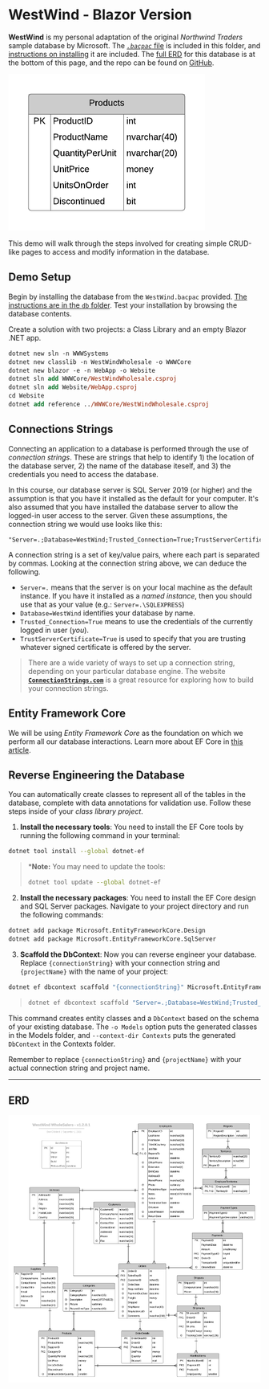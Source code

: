 # WestWind - Blazor Version

**WestWind** is my personal adaptation of the original *Northwind Traders* sample database by Microsoft. The [*`.bacpac`* file](./db/WestWind.bacpac) is included in this folder, and [instructions on installing](./db/ReadMe.md) it are included. The [full ERD](#erd) for this database is at the bottom of this page, and the repo can be found on [GitHub](https://github.com/dgilleland/West-Wind-Wholesale).

![Products](./db/WestWind-2019-Products-SimplifiedClassDiagram.png)

This demo will walk through the steps involved for creating simple CRUD-like pages to access and modify information in the database.

## Demo Setup

Begin by installing the database from the `WestWind.bacpac` provided. [The instructions are in the `db` folder](./db/ReadMe.md). Test your installation by browsing the database contents.

Create a solution with two projects: a Class Library and an empty Blazor .NET app.

```ps
dotnet new sln -n WWWSystems
dotnet new classlib -n WestWindWholesale -o WWWCore
dotnet new blazor -e -n WebApp -o Website
dotnet sln add WWWCore/WestWindWholesale.csproj
dotnet sln add Website/WebApp.csproj
cd Website
dotnet add reference ../WWWCore/WestWindWholesale.csproj
```

## Connections Strings

Connecting an application to a database is performed through the use of *connection strings*. These are strings that help to identify 1) the location of the database server, 2) the name of the database iteself, and 3) the credentials you need to access the database.

In this course, our database server is SQL Server 2019 (or higher) and the assumption is that you have it installed as the default for your computer. It's also assumed that you have installed the database server to allow the logged-in user access to the server. Given these assumptions, the connection string we would use looks like this:

```
"Server=.;Database=WestWind;Trusted_Connection=True;TrustServerCertificate=True"
```

A connection string is a set of key/value pairs, where each part is separated by commas. Looking at the connection string above, we can deduce the following.

- `Server=.` means that the server is on your local machine as the default instance. If you have it installed as a *named instance*, then you should use that as your value (e.g.: `Server=.\SQLEXPRESS`)
- `Database=WestWind` identifies your database by name.
- `Trusted_Connection=True` means to use the credentials of the currently logged in user (*you*).
- `TrustServerCertificate=True` is used to specify that you are trusting whatever signed certificate is offered by the server.

> There are a wide variety of ways to set up a connection string, depending on your particular database engine. The website [**`ConnectionStrings.com`**](https://www.connectionstrings.com/) is a great resource for exploring how to build your connection strings.

## Entity Framework Core

We will be using *Entity Framework Core* as the foundation on which we perform all our database interactions. Learn more about EF Core in [this article](./db/EFCore.md).

## Reverse Engineering the Database

You can automatically create classes to represent all of the tables in the database, complete with data annotations for validation use. Follow these steps inside of your *class library project*.

1. **Install the necessary tools**: You need to install the EF Core tools by running the following command in your terminal:

```bash
dotnet tool install --global dotnet-ef
```

> ***Note:** You may need to update the tools:
>
> ```bash
> dotnet tool update --global dotnet-ef
> ```

2. **Install the necessary packages**: You need to install the EF Core design and SQL Server packages. Navigate to your project directory and run the following commands:

```bash
dotnet add package Microsoft.EntityFrameworkCore.Design
dotnet add package Microsoft.EntityFrameworkCore.SqlServer
```

3. **Scaffold the DbContext**: Now you can reverse engineer your database. Replace `{connectionString}` with your connection string and `{projectName}` with the name of your project:

```bash
dotnet ef dbcontext scaffold "{connectionString}" Microsoft.EntityFrameworkCore.SqlServer -o {ModelFolder} --context-dir {ContextFolder} --context {projectName}Context --data-annotations
```

> ```bash
> dotnet ef dbcontext scaffold "Server=.;Database=WestWind;Trusted_Connection=True;TrustServerCertificate=True" Microsoft.EntityFrameworkCore.SqlServer -o Models --context-dir DAL --context WestWindContext --data-annotations
> ```

This command creates entity classes and a `DbContext` based on the schema of your existing database. The `-o Models` option puts the generated classes in the Models folder, and `--context-dir Contexts` puts the generated `DbContext` in the Contexts folder.

Remember to replace `{connectionString}` and `{projectName}` with your actual connection string and project name.

----

## ERD

![ERD](./db/Diagrams-WestWindERD.png)
